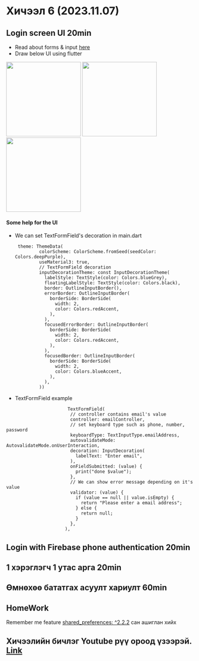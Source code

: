 # Хичээл 6 (2023.11.07)
## Login screen UI 20min
 - Read about forms & input [here](https://docs.flutter.dev/cookbook/forms/text-input)
 - Draw below UI using flutter

<img src = "https://github.com/buyka98/flutter-lesson/assets/92565391/3baf15d8-e974-4a2c-8262-55326c504045" width = 200>
<img src = "https://github.com/buyka98/flutter-lesson/assets/92565391/6e716ee5-82fd-49a2-bc24-a1513fc58e02" width = 200>
<img src = "[https://github.com/buyka98/flutter-lesson/assets/92565391/b1bf4e83-7d6c-4521-a1b6-6523851c0320](https://github.com/buyka98/flutter-lesson/assets/92565391/023dc308-9207-43c8-89e7-21bd2887f1eb)" width = 200>

#### Some help for the UI
- We can set TextFormField's decoration in main.dart
   ```
    theme: ThemeData(
            colorScheme: ColorScheme.fromSeed(seedColor: Colors.deepPurple),
            useMaterial3: true,
            // TextFormField decoration
            inputDecorationTheme: const InputDecorationTheme(
              labelStyle: TextStyle(color: Colors.blueGrey),
              floatingLabelStyle: TextStyle(color: Colors.black),
              border: OutlineInputBorder(),
              errorBorder: OutlineInputBorder(
                borderSide: BorderSide(
                  width: 2,
                  color: Colors.redAccent,
                ),
              ),
              focusedErrorBorder: OutlineInputBorder(
                borderSide: BorderSide(
                  width: 2,
                  color: Colors.redAccent,
                ),
              ),
              focusedBorder: OutlineInputBorder(
                borderSide: BorderSide(
                  width: 2,
                  color: Colors.blueAccent,
                ),
              ),
            ))
   ```
- TextFormField example 
 ```
                        TextFormField(
                         // controller contains email's value
                         controller: emailController,
                         // set keyboard type such as phone, number, password
                         keyboardType: TextInputType.emailAddress,
                         autovalidateMode: AutovalidateMode.onUserInteraction,
                         decoration: InputDecoration(
                           labelText: "Enter email",
                         ),
                         onFieldSubmitted: (value) {
                           print("done $value");
                         },
                         // We can show error message depending on it's value
                         validator: (value) {
                           if (value == null || value.isEmpty) {
                             return "Please enter a email address";
                           } else {
                             return null;
                           }
                         },
                       ),
 ```

## Login with Firebase phone authentication 20min

## 1 хэрэглэгч 1 утас арга 20min

## Өмнөхөө бататгах асуулт хариулт 60min

## HomeWork
Remember me feature [shared_preferences: ^2.2.2](https://pub.dev/packages/shared_preferences) сан ашиглан хийх

## Хичээлийн бичлэг Youtube рүү ороод үзээрэй. [Link](https://youtu.be/qupmzh4OZJ4)
